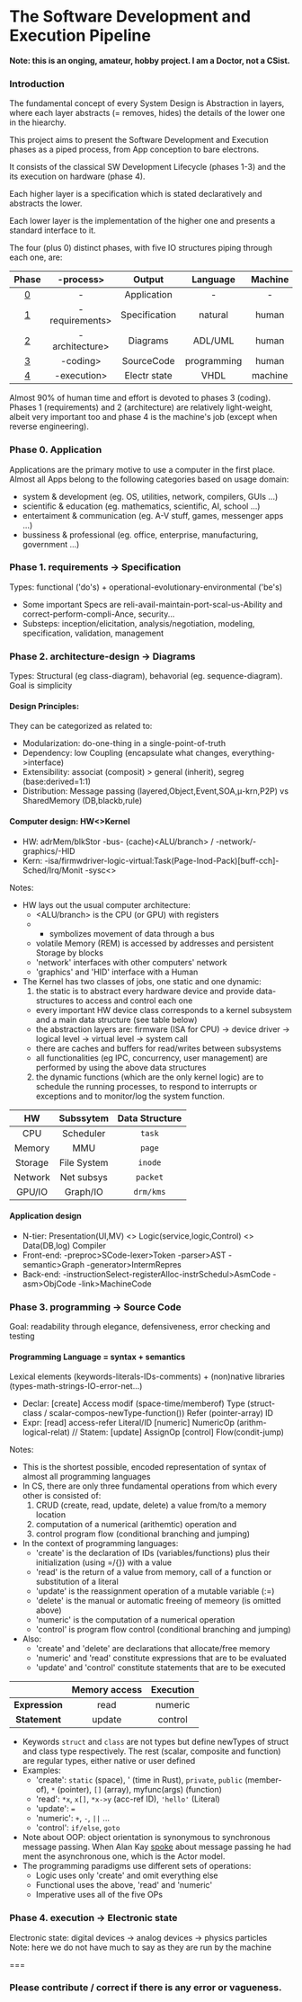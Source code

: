 # The Software Development and Execution Pipeline

**Note: this is an onging, amateur, hobby project. I am a Doctor, not a CSist.**

### Introduction

The fundamental concept of every System Design is Abstraction in layers, where each layer abstracts (= removes, hides) the details of the lower one in the hiearchy.

This project aims to present the Software Development and Execution phases as a piped process, from App conception to bare electrons.  

It consists of the classical SW Development Lifecycle (phases 1-3) and the its execution on hardware (phase 4).

Each higher layer is a specification which is stated declaratively and abstracts the lower.

Each lower layer is the implementation of the higher one and presents a standard interface to it. 

The four (plus 0) distinct phases, with five IO structures piping through each one, are:  

|Phase   | -process>      | Output        | Language     | Machine  |  
|:---:   |:---:           |:---:          |:---:         |:---:     |
|[0](#0) | -              | Application   |-             |-         |  
|[1](#1) | -requirements> | Specification | natural      | human    |  
|[2](#2) | -architecture> | Diagrams      | ADL/UML      | human    |
|[3](#3) | -coding>       | SourceCode    | programming  | human    |
|[4](#4) | -execution>    | Electr state  | VHDL         | machine  |

Almost 90% of human time and effort is devoted to phases 3 (coding). Phases 1 (requirements) and 2 (architecture) are relatively light-weight, albeit very important too and phase 4 is the machine's job (except when reverse engineering).

### <a name="0"></a>Phase 0. Application
Applications are the primary motive to use a computer in the first place.
Almost all Apps belong to the following categories based on usage domain:
* system & development (eg. OS, utilities, network, compilers, GUIs ...)
* scientific & education  (eg. mathematics, scientific, AI, school ...)
* entertaiment & communication  (eg. A-V stuff, games, messenger apps ...)
* bussiness & professional (eg. office, enterprise, manufacturing, government ...)

### <a name="1"></a>Phase 1. requirements -> Specification
Types: functional ('do's) + operational-evolutionary-environmental ('be's)

* Some important Specs are reli-avail-maintain-port-scal-us-Ability and correct-perform-compli-Ance, security...
* Substeps: inception/elicitation, analysis/negotiation, modeling, specification, validation, management 

### <a name="2"></a>Phase 2. architecture-design -> Diagrams
Types: Structural (eg class-diagram), behavorial (eg. sequence-diagram). Goal is simplicity

#### Design Principles:
They can be categorized as related to:
* Modularization: do-one-thing in a single-point-of-truth  
* Dependency: low Coupling (encapsulate what changes, everything->interface)  
* Extensibility: associat (composit) > general (inherit), segreg (base:derived=1:1)
* Distribution: Message passing (layered,Object,Event,SOA,μ-krn,P2P) vs SharedMemory (DB,blackb,rule)

#### Computer design: HW<>Kernel
* HW: adrMem/blkStor -bus- (cache)<CntlU><ALU/branch> / -network/-graphics/-HID
* Kern: -isa/firmwdriver-logic-virtual:Task(Page-Inod-Pack)[buff-cch]- Sched/Irq/Monit -sysc<>

Notes:
* HW lays out the usual computer architecture:
  * <CntlU><ALU/branch> is the CPU (or GPU) with registers
  * - symbolizes movement of data through a bus
  * volatile Memory (REM) is accessed by addresses and persistent Storage by blocks
  * 'network' interfaces with other computers' network
  * 'graphics' and 'HID' interface with a Human
* The Kernel has two classes of jobs, one static and one dynamic:
  1. the static is to abstract every hardware device and provide data-structures to access and control each one
    * every important HW device class corresponds to a kernel subsystem and a main data structure (see table below)
    * the abstraction layers are: firmware (ISA for CPU) -> device driver -> logical level -> virtual level -> system call
    * there are caches and buffers for read/writes between subsystems
    * all functionalities (eg IPC, concurrency, user management) are performed by using the above data structures
  2. the dynamic functions (which are the only kernel logic) are to schedule the running processes, to respond to interrupts or exceptions and to monitor/log the system function.
 
|HW      | Subssytem  | Data Structure |  
|:---:   |:---:       |:---:           |
|CPU     | Scheduler  | `task`         |
|Memory  | MMU        | `page`         | 
|Storage | File System| `inode`        |
|Network | Net subsys | `packet`       |
|GPU/IO  | Graph/IO   | `drm/kms`      |


#### Application design
* N-tier: Presentation(UI,MV) <> Logic(service,logic,Control) <> Data(DB,log)
Compiler
* Front-end: -preproc>SCode-lexer>Token -parser>AST -semantic>Graph -generator>IntermRepres  
* Back-end: -instructionSelect-registerAlloc-instrSchedul>AsmCode -asm>ObjCode -link>MachineCode  

### <a name="3"></a>Phase 3. programming -> Source Code
Goal: readability through elegance, defensiveness, error checking and testing  

#### Programming Language = syntax + semantics
Lexical elements (keywords-literals-IDs-comments) + (non)native libraries (types-math-strings-IO-error-net...)
* Declar: [create] Access modif (space-time/memberof) Type (struct-class / scalar-compos-newType-function()) Refer (pointer-array) ID  
* Expr: [read] access-refer Literal/ΙD [numeric] NumericOp (arithm-logical-relat) // Statem: [update] AssignOp [control] Flow(condit-jump)

Notes:
* This is the shortest possible, encoded representation of syntax of almost all programming languages
* In CS, there are only three fundamental operations from which every other is consisted of:
  1. CRUD (create, read, update, delete) a value from/to a memory location
  2. computation of a numerical (arithemtic) operation and
  3. control program flow (conditional branching and jumping)
* In the context of programming languages:
  * 'create' is the declaration of IDs (variables/functions) plus their initialization (using =/{}) with a value  
  * 'read' is the return of a value from memory, call of a function or substitution of a literal
  * 'update' is the reassignment operation of a mutable variable (:=) 
  * 'delete' is the manual or automatic freeing of memeory (is omitted above)
  * 'numeric' is the computation of a numerical operation
  * 'control' is program flow control (conditional branching and jumping)
* Also:
  * 'create' and 'delete' are declarations that allocate/free memory
  * 'numeric' and 'read' constitute expressions that are to be evaluated
  * 'update' and 'control' constitute statements that are to be executed

|               |Memory access |Execution |  
|:---:          |:---:         |:---:     |
|**Expression** | read         | numeric  |
|**Statement**  | update       | control  |

* Keywords `struct` and `class` are not types but define newTypes of struct and class type respectively. The rest (scalar, composite and function) are regular types, either native or user defined
* Examples:
  * 'create': `static` (space), ' (time in Rust), `private`, `public` (member-of), `*` (pointer), `[]` (array), myfunc(args) (function)
  * 'read': `*x`, `x[]`, `*x->y` (acc-ref ID), `'hello'` (Literal)
  * 'update': `=`
  * 'numeric': `+`, `-`, `||` ...
  * 'control': `if/else`, `goto`
* Note about OOP: object orientation is synonymous to synchronous message passing. When Alan Kay [spoke](https://news.ycombinator.com/item?id=11966570) about message passing he had ment the asynchronous one, which is the Actor model.     
* The programming paradigms use different sets of operations:
  * Logic uses only 'create' and omit everything else
  * Functional uses the above, 'read' and 'numeric'
  * Imperative uses all of the five OPs

### <a name="4"></a>Phase 4. execution -> Electronic state
Electronic state: digital devices -> analog devices -> physics particles  
Note: here we do not have much to say as they are run by the machine

===

### Please contribute / correct if there is any error or vagueness.
